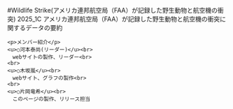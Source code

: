 #Wildlife Strike(アメリカ連邦航空局（FAA）が記録した野生動物と航空機の衝突) 
2025_1C
アメリカ連邦航空局（FAA）が記録した野生動物と航空機の衝突に関するデータの要約

    <p>メンバー紹介</p>
    <u>○河本泰尚(リーダー)</u><br>
    　webサイトの製作、リーダー<br>
    <br>
    <u>○木坂嵐</u><br>
    　webサイト、グラフの製作<br>
    <br>
    <u>○片岡竜希</u><br>
    　このページの製作、リリース担当
